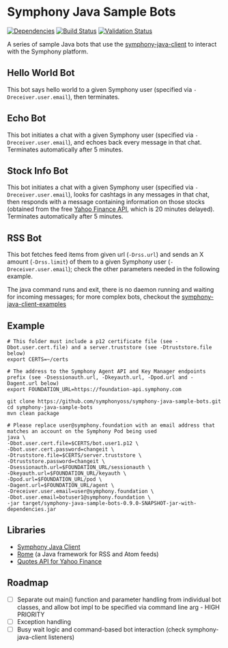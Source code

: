 # Symphony Java Sample Bots

[![Dependencies](https://www.versioneye.com/user/projects/57cada12939fc60037ebd03c/badge.svg?style=flat-square)](https://www.versioneye.com/user/projects/57cada12939fc60037ebd03c)
[![Build Status](https://travis-ci.org/symphonyoss/symphony-java-sample-bots.svg)](https://travis-ci.org/symphonyoss/symphony-java-sample-bots)
[![Validation Status](https://scan.coverity.com/projects/10072/badge.svg)](https://scan.coverity.com/projects/symphonyoss-symphony-java-sample-bots)

A series of sample Java bots that use the [symphony-java-client](https://github.com/symphonyoss/symphony-java-client/) to interact with the Symphony platform.

## Hello World Bot
This bot says hello world to a given Symphony user (specified via `-Dreceiver.user.email`), then terminates.

## Echo Bot
This bot initiates a chat with a given Symphony user (specified via `-Dreceiver.user.email`), and echoes back every message in that chat.  Terminates automatically after 5 minutes.

## Stock Info Bot
This bot initiates a chat with a given Symphony user (specified via `-Dreceiver.user.email`), looks for cashtags in any messages in that chat, then responds with a message containing information on those stocks (obtained from the free [Yahoo Finance API](http://financequotes-api.com/), which is 20 minutes delayed).  Terminates automatically after 5 minutes.

## RSS Bot
This bot fetches feed items from given url (`-Drss.url`) and sends an X amount (`-Drss.limit`) of them to a given Symphony user (`-Dreceiver.user.email`); check the other parameters needed in the following example.

The java command runs and exit, there is no daemon running and waiting for incoming messages; for more complex bots, checkout the [symphony-java-client-examples](https://github.com/symphonyoss/symphony-java-client/tree/develop/symphony-client-examples)

## Example
```
# This folder must include a p12 certificate file (see -Dbot.user.cert.file) and a server.truststore (see -Dtruststore.file below)
export CERTS=~/certs

# The address to the Symphony Agent API and Key Manager endpoints prefix (see -Dsessionauth.url, -Dkeyauth.url, -Dpod.url and -Dagent.url below)
export FOUNDATION_URL=https://foundation-api.symphony.com

git clone https://github.com/symphonyoss/symphony-java-sample-bots.git
cd symphony-java-sample-bots
mvn clean package

# Please replace user@symphony.foundation with an email address that matches an account on the Symphony Pod being used
java \
-Dbot.user.cert.file=$CERTS/bot.user1.p12 \
-Dbot.user.cert.password=changeit \
-Dtruststore.file=$CERTS/server.truststore \
-Dtruststore.password=changeit \
-Dsessionauth.url=$FOUNDATION_URL/sessionauth \
-Dkeyauth.url=$FOUNDATION_URL/keyauth \
-Dpod.url=$FOUNDATION_URL/pod \
-Dagent.url=$FOUNDATION_URL/agent \
-Dreceiver.user.email=user@symphony.foundation \
-Dbot.user.email=botuser1@symphony.foundation \
-jar target/symphony-java-sample-bots-0.9.0-SNAPSHOT-jar-with-dependencies.jar
```

## Libraries
- [Symphony Java Client](https://github.com/symphonyoss/symphony-java-client)
- [Rome](https://rometools.github.io/rome/) (a Java framework for RSS and Atom feeds)
- [Quotes API for Yahoo Finance](http://financequotes-api.com/)

## Roadmap
- [ ] Separate out main() function and parameter handling from individual bot classes, and allow bot impl to be specified via command line arg - HIGH PRIORITY
- [ ] Exception handling
- [ ] Busy wait logic and command-based bot interaction (check symphony-java-client listeners)
